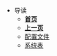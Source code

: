 * 导读
  * [**首页**](/README)
  * [**上一页**](/clickhouse/README)
  * [配置文件](/clickhouse/配置文件)
  * [系统表](/clickhouse/系统表)
